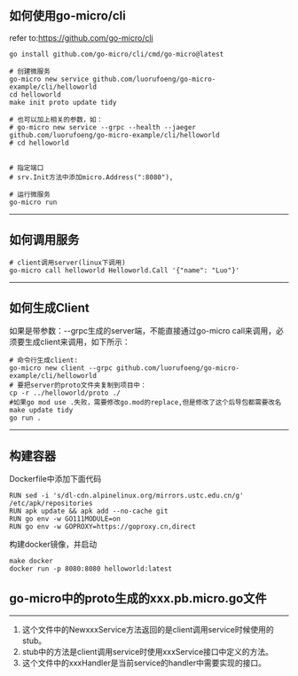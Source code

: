## 如何使用go-micro/cli
refer to:https://github.com/go-micro/cli

```shell
go install github.com/go-micro/cli/cmd/go-micro@latest

# 创建微服务
go-micro new service github.com/luorufoeng/go-micro-example/cli/helloworld
cd helloworld
make init proto update tidy

# 也可以加上相关的参数，如：
# go-micro new service --grpc --health --jaeger github.com/luorufoeng/go-micro-example/cli/helloworld
# cd helloworld


# 指定端口
# srv.Init方法中添加micro.Address(":8080"),

# 运行微服务
go-micro run
```
----
## 如何调用服务
```shell
# client调用server(linux下调用)
go-micro call helloworld Helloworld.Call '{"name": "Luo"}'
```

----
## 如何生成Client
如果是带参数：--grpc生成的server端，不能直接通过go-micro call来调用，必须要生成client来调用，如下所示：
```shell
# 命令行生成client:
go-micro new client --grpc github.com/luorufoeng/go-micro-example/cli/helloworld
# 要把server的proto文件夹复制到项目中：
cp -r ../helloworld/proto ./
#如果go mod use .失败，需要修改go.mod的replace,但是修改了这个后导包都需要改名
make update tidy
go run .

```
----
## 构建容器
Dockerfile中添加下面代码
```shell
RUN sed -i 's/dl-cdn.alpinelinux.org/mirrors.ustc.edu.cn/g' /etc/apk/repositories
RUN apk update && apk add --no-cache git
RUN go env -w GO111MODULE=on
RUN go env -w GOPROXY=https://goproxy.cn,direct
```
构建docker镜像，并启动
```shell
make docker
docker run -p 8080:8080 helloworld:latest
```
## go-micro中的proto生成的xxx.pb.micro.go文件
----
1. 这个文件中的NewxxxService方法返回的是client调用service时候使用的stub。
2. stub中的方法是client调用service时使用xxxService接口中定义的方法。
3. 这个文件中的xxxHandler是当前service的handler中需要实现的接口。
